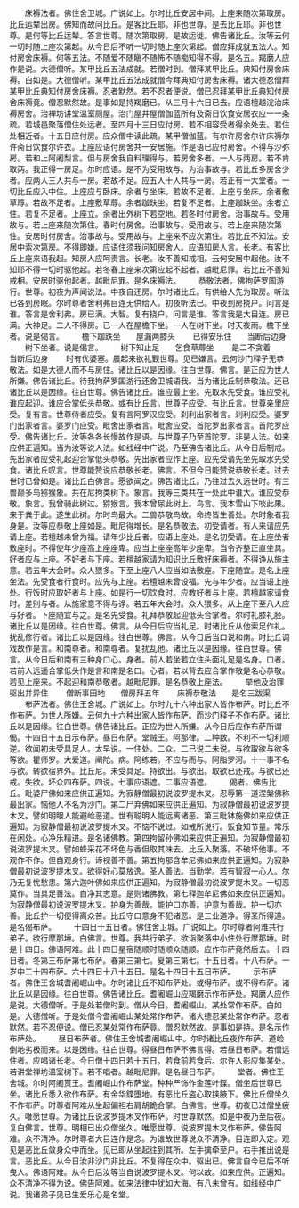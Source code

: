 <!-- { "loadSidebar": true } -->
　　床褥法者。佛住舍卫城。广说如上。尔时比丘安居中间。上座来随次第取房。比丘运辇出房。佛知而故问比丘。是客比丘耶。非也世尊。是去比丘耶。非也世尊。是何等比丘运辇。答言世尊。随次第取房。是故运徙。佛告诸比丘。汝等云何一切时随上座次第起。从今日后不听一切时随上座次第起。僧应拜成就五法人。知付房舍床褥。何等五法。不随爱不随瞋不随怖不随痴知得不得。是名五。羯磨人应作是说。大德僧听。某甲比丘五法成就。若僧时到。僧拜某甲比丘。典知付房舍床褥。白如是。大德僧听。某甲比丘五法成就僧今拜典知付房舍床褥。诸大德忍僧拜某甲比丘典知付房舍床褥。忍者默然。若不忍者便说。僧已忍拜某甲比丘典知付房舍床褥竟。僧忍默然故。是事如是持羯磨已。从三月十六日已去。应语檀越浣治床褥房舍。治禅坊讲堂温室厕屋。治门屋井屋僧伽蓝所有及斋日饮食安居衣应一一条疏。若城邑聚落僧住处远者。至四月十三日应付房。若不相容受者得余处去。若住处相近者。十五日应付房。应众僧中读此疏。某甲僧伽蓝。有尔许房舍尔许床褥尔许斋日饮食尔许衣。上座应语付房舍共一安居施。作是语已应付房舍。不得与沙弥房。若和上阿阇梨言。但与房舍我自料理得与。若房舍多者。一人与两房。若不肯取两。我正得一房足。尔时应语。是不为受用故与。为治事故与。若比丘多房舍少者。应两人三人共与一房。若故不足。应五人十人共与一房。若正有一大堂者。一切比丘应入中住。上座应与卧床。余者与坐床。若故不足者。上座与坐床。余者敷草蓐。若故不足者。上座敷草蓐。余者跏趺坐。若复不足者。上座跏趺坐。余者立住。若复不足者。上座立。余者出外树下若空地。若冬时付房舍。治事故与。受用故与。若上座来随次第住。春时付房舍。治事故与。受用故与。若上座来随次第住。安居时付房舍。治事故与。受用故与。上座来不应次第住。若比丘不知法。安居中索次第房。不得即嫌。应语住须我问知房舍人。应语知房人言。长老。有客比丘上座来语我起。知房人应呵责言。长老。汝不善知戒相。云何安居中起他。汝不知耶不得一切时驱他起。若冬春上座来次第应起不起者。越毗尼罪。若比丘不善知戒相。安居时驱他起者。越毗尼罪。是名床褥法。
　　恭敬法者。佛拘萨罗国游行。世尊。初夜为声闻说法。中夜自还房。尔时诸比丘。有供给人先为取房。听法已各到房眠。尔时尊者舍利弗目连无供给人。初夜听法已。中夜到房挠户。问言是谁。答言是舍利弗。房已满。大智。复有挠户。问言是谁。答言我是大目连。房已满。大神足。二人不得房。已一人在屋檐下坐。一人在树下坐。时天夜雨。檐下坐者。说是偈言。
　　檐下跏趺坐　　屋漏两膝头
　　已得安乐住　　当断后边身
　　树下坐者。说是偈言。
　　树下知止足　　乞食草蓐坐
　　是二不贪着　　当断后边身
　　时有优婆塞。晨起来欲礼觐世尊。见已嫌言。云何沙门释子无恭敬法。如是大德人而不与房住。诸比丘以是因缘。往白世尊。佛言。是正应为世人所嫌。佛告诸比丘。待我拘萨罗国游行还舍卫城语我。当为诸比丘制恭敬法。还已诸比丘以是因缘。往白世尊。佛告诸比丘。谁应最上坐。先取水先受食。谁应受礼谁应起迎。谁应合掌低头恭敬。或有比丘言。世尊子应受。有比丘言。世尊亲里应受。复有言。世尊侍者应受。复有言阿罗汉应受。刹利出家者言。刹利应受。婆罗门出家者言。婆罗门应受。毗舍出家者言。毗舍应受。首陀罗出家者言。首陀罗应受。佛告诸比丘。汝等各各长慢故作是语。与世尊子乃至首陀罗。非是人法。如来应供正遍知。当为汝等说人法。如线经中广说。乃至佛告诸比丘。从今日后制戒。先出家者应受礼起迎合掌低头恭敬。先出家者应作上座。应先受请先坐先取水先受食。诸比丘叹言。世尊能赞说应恭敬长老。佛言。不但今日能赞说恭敬长老。过去世时已曾如是。诸比丘白佛言。愿欲闻之。佛告诸比丘。乃往过去久远世时。有三兽巅多鸟猕猴象。共在尼拘类树下。象言。我等三类共在一处此中谁大。谁应受恭敬。象言。我曾骑此树过。猕猴言。我本曾尿此树上。鸟言。我本雪山下啖此果。来于粪于此。遂生此树。尔时鸟最大。二兽恭敬鸟故。命终皆生善处。尔时象者我身是。汝等应恭敬上座如是。毗尼得增长。是名恭敬法。初受请者。有人来请应先请上座。若檀越未曾为福。请年少比丘者。应语上座处。是名初受请。在上座坐者敷座时。不得使年少座高上座座卑。应当上座座高年少座卑。当令齐整正直坐具。好者应与上座。不好者与下座。若檀越家请为知识比丘敷好床褥者。不得诤从施主意。若五年大会时。众人猥多。下至上座八人应当如法敷座。下座随宜。是名上座坐法。先受食者行食时。应先与上座。若檀越未曾设福。先与年少者。应当语上座处。行饭时应取好者与上座。如是行一切饮食时。应教好者与上座。若檀越家请食时。差别与者。从施家意不得与诤。若五年大会时。众人猥多。从上座下至八人应与好者。下座随宜与之。是名先受食。礼拜恭敬起迎低头合掌者。尔时礼膝礼胫。诸比丘以是因缘。往白世尊。佛言。从今日后应当礼足。时诸比丘从他索足作礼。扰乱修行者。诸比丘以是因缘。往白世尊。佛言。从今日后当口说和南。时比丘调戏故作是言。和南尊者。和南尊者。复扰乱他。诸比丘以是因缘。往白世尊。佛言。从今日后和南有三种身口心。身者。前人若坐若立住头面礼足是名身。口者。若前人远遥合掌低头作是言和南是名口。心者。若以背去应合掌作敬是名心恭敬。若见上座来。不起迎和南恭敬者。越毗尼罪。是名恭敬上座法。
　　举他及治罪　　驱出并异住
　　僧断事田地　　僧房拜五年
　　床褥恭敬法　　是名三跋渠
　　布萨法者。佛住王舍城。广说如上。尔时九十六种出家人皆作布萨。时比丘不作布萨。为世人所嫌。云何九十六种出家人皆作布萨。而沙门释子不作布萨。诸比丘以是因缘。往白世尊。佛告诸比丘。正应为世人所嫌。从今日后应作布萨所谓偈。十四日十五日示布萨。昼日布萨。堂贼王。阿那律。二种数。不利不一切利顺逆。欲闻初未受具足人。太早说。一住处。二众。二已说二未说。与欲取欲与欲多等欲。瞿师罗。大爱道。阐陀。病。阿练若。不应与而与。阿脂罗河。十一事不名与欲。转欲宿界外。比丘尼。未受具足。持欲出。与欲出。取欲已还戒。与欲已还戒。失欲。坏众四布萨。四说。七事应语遮。二事应语遮。
　　偈者。佛告比丘。毗婆尸佛如来应供正遍知。为寂静僧最初说波罗提木叉。忍辱第一道涅槃佛称最出家。恼他人不名为沙门。第二尸弃佛如来应供正遍知。为寂静僧最初说波罗提木叉。譬如明眼人能避崄恶道。世有聪明人能远离诸恶。第三毗钵施佛如来应供正遍知。为寂静僧最初说波罗提木叉。不恼不说过。如戒所说行。饭食知节量。常乐在闲处。心净乐精进。是名诸佛教。第四拘留孙佛如来应供正遍知。为寂静僧最初说波罗提木叉。譬如蜂采花不坏色与香但取其味去。比丘入聚落。不破坏他事。不观作不作。但自观身行。谛视善不善。第五拘那含牟尼佛如来应供正遍知。为寂静僧最初说波罗提木叉。欲得好心莫放逸。圣人善法。当勤学。若有智寂一心人。尔乃无复忧愁患。第六迦叶佛如来应供正遍知。为寂静僧最初说波罗提木叉。一切恶莫作。当具足善法。自净其志意。是则诸佛教。第七释迦牟尼佛如来应供正遍知。为寂静僧最初说波罗提木叉。护身为善哉。能护口亦善。护意为善哉。护一切亦善。比丘护一切便得离众苦。比丘守口意身不犯诸恶。是三业道净。得圣所得道。是名偈布萨。
　　十四日十五日者。佛住舍卫城。广说如上。尔时尊者阿难共行弟子。欲行摩那埵。白佛言。世尊。我共行弟子。欲诣聚落中小住处行摩那埵。时是十四日。佛语阿难。此十四日星宿随顺时随顺众随顺。应作布萨竟然后去。十四日者。冬第三布萨第七布萨。春第三第七。夏第三第七。十五日者。十八布萨。一岁中二十四布萨。六十四日十八十五日。是名十四日十五日布萨。
　　示布萨者。佛住王舍城耆阇崛山中。尔时诸比丘不知布萨处。或得布萨。或不得布萨。诸比丘以是因缘。往白世尊。佛告诸比丘。耆阇崛山应羯磨示作布萨处。羯磨人应作是说。大德僧听。于是处若僧时到。僧从今日。耆阇崛山。某处常作布萨。白如是。大德僧听。于是处僧今耆阇崛山某处常作布萨。诸大德忍某处常作布萨。忍者默然。若不忍便说。僧已忍某处常作布萨竟。僧忍默然故。是事如是持。是名示作布萨处。
　　昼日布萨者。佛住王舍城耆阇崛山中。尔时诸比丘夜作布萨。道崄倒地劣极而来。以是因缘。往白世尊。得昼日布萨不佛言得。若昼日布萨。若僧远住者。应唱诸长老。今日僧十四日若十五日。若食前若食后。尔许人影应集某处。若讲堂禅坊温室树下。若不唱者。越毗尼罪。是名昼日布萨。
　　堂者。佛住王舍城。尔时阿阇贳王。耆阇崛山作布萨堂。种种严饰作金莲叶鍱。僧坐后世尊已坐。诸比丘悉入欲作布萨。有金华鍱堕地。有恶比丘盗心取挟腋下。佛比丘僧坐久不作布萨。时尊者阿难从坐起偏袒右肩胡跪合掌。白佛言。世尊。初夜已过僧坐疲久。唯愿世尊。为诸比丘说波罗提木叉作布萨。时世尊默然。如是中夜乃至后夜。复白佛言。世尊。明相已出众僧坐久。唯愿世尊。说波罗提木叉作布萨。佛告阿难。众不清净。尔时尊者大目连作是念。为谁故世尊说众不清净。目连即入定。观见是恶比丘敛身众中而坐。见已即从坐起往到其所。左手擒牵至户。右手推出说是言。恶比丘。从今日汝非沙门非比丘。不复得在众中。驱出已。佛言自今已后不听曳人。佛语阿难。从今日后汝等当自说波罗提木叉。何以故。如来应供。正遍知。众不清净不得为说。佛告阿难。如来法律中犹如大海。有八未曾有。如线经中广说。我诸弟子见已生爱乐心是名堂。
